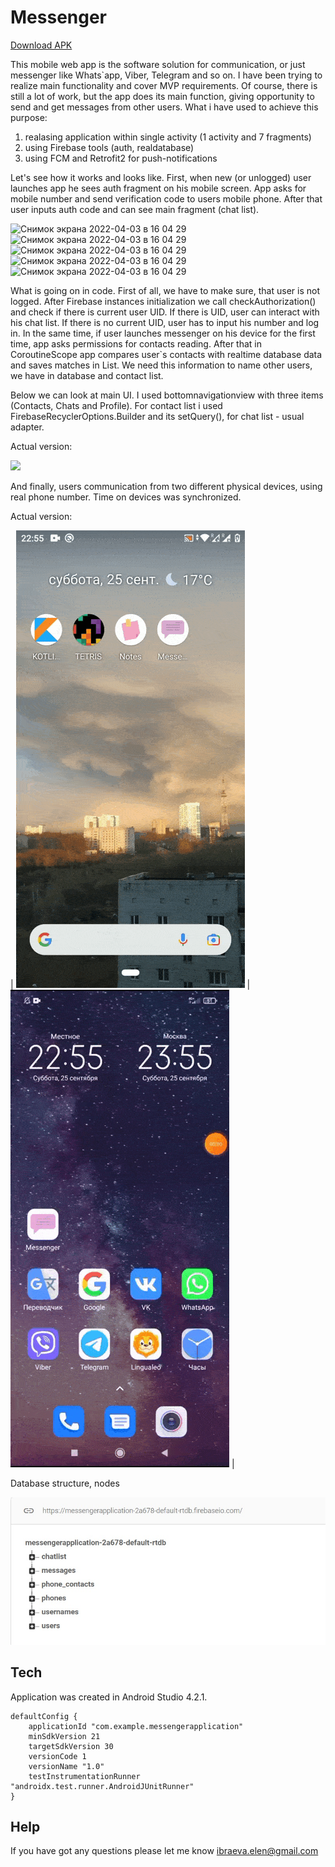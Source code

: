 # Messenger

[Download APK](https://github.com/ElenaIbr/Messenger/raw/master/app-debug.apk)

This mobile web app is the software solution for communication, or just messenger like Whats`app, Viber, Telegram and so on. 
I have been trying to realize main functionality and cover MVP requirements.
Of course, there is still a lot of work, but the app does its main function, 
giving opportunity to send and get messages from other users. What i have used to achieve this purpose:
1. realasing application within single activity (1 activity and 7 fragments)
2. using Firebase tools (auth, realdatabase)
3. using FCM and Retrofit2 for push-notifications

Let's see how it works and looks like.
First, when new (or unlogged) user launches app he sees auth fragment on his mobile screen. 
App asks for mobile number and send verification code to users mobile phone. 
After that user inputs auth code and can see main fragment (chat list). 

<img width="220" alt="Снимок экрана 2022-04-03 в 16 04 29" src="https://user-images.githubusercontent.com/87421176/161432689-98cabcfe-4118-49fd-bfca-30042d66c843.jpg">

<img width="220" alt="Снимок экрана 2022-04-03 в 16 04 29" src="https://user-images.githubusercontent.com/87421176/161432690-d7f4671d-66bb-4f38-804c-12854a945303.jpg">

<img width="220" alt="Снимок экрана 2022-04-03 в 16 04 29" src="https://user-images.githubusercontent.com/87421176/161432692-adf35b35-c5a8-4dd0-97a7-aeb5597878a3.jpg">

<img width="220" alt="Снимок экрана 2022-04-03 в 16 04 29" src="https://user-images.githubusercontent.com/87421176/161432964-f8fb8a83-3dc2-4732-9f03-ec51b98f1063.jpg">

<img width="220" alt="Снимок экрана 2022-04-03 в 16 04 29" src="https://user-images.githubusercontent.com/87421176/161432694-fe0ef623-245a-4b86-9261-89bc87f29ad0.jpg">

What is going on in code. First of all, we have to make sure, that user is not logged. After Firebase instances initialization we call checkAuthorization() and check if there is current user UID. If there is UID, user can interact with his chat list.
If there is no current  UID, user has to input his number and log in. 
In the same time, if user launches messenger on his device for the first time, app asks permissions for contacts reading. After that in CoroutineScope app compares user`s contacts with realtime database data and saves matches in List. We need this information to name other users, we have in database and contact list.

Below we can look at main UI. I used bottomnavigationview with three items (Contacts, Chats and Profile). For contact list i used FirebaseRecyclerOptions.Builder and its setQuery(), for chat list - usual adapter.

Actual version:

![](https://raw.githubusercontent.com/ElenaIbr/Messenger/master/demo_2.gif)

And finally, users communication from two different physical devices, using real phone number. Time on devices was synchronized.

Actual version:

| ![](https://raw.githubusercontent.com/ElenaIbr/Messenger/master/demo_4.gif) | 
![](https://raw.githubusercontent.com/ElenaIbr/Messenger/master/demo_3.gif) |


Database structure, nodes

![](https://raw.githubusercontent.com/ElenaIbr/Messenger/master/dataabase.jpg)

## Tech

Application was created in Android Studio 4.2.1.

    defaultConfig {
        applicationId "com.example.messengerapplication"
        minSdkVersion 21
        targetSdkVersion 30
        versionCode 1
        versionName "1.0"
        testInstrumentationRunner "androidx.test.runner.AndroidJUnitRunner"
    }

## Help

If you have got any questions please let me know ibraeva.elen@gmail.com



